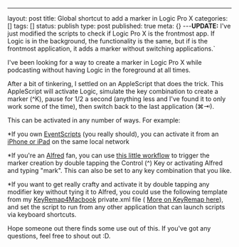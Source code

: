 ---
layout: post
title: Global shortcut to add a marker in Logic Pro X
categories: []
tags: []
status: publish
type: post
published: true
meta: {}
---**UPDATE:**
 I've just modified the scripts to check if Logic Pro X is the frontmost app. If Logic is in the background, the functionality is the same, but if is the frontmost application, it adds a marker without switching applications.`


I've been looking for a way to create a marker in Logic Pro X while podcasting without having Logic in the foreground at all times.


After a bit of tinkering, I settled on an AppleScript that does the trick. This AppleScript will activate Logic, simulate the key combination to create a marker 
(^K), pause for 1/2 a second (anything less and I've found it to only work some of the time), then switch back to the last application 
(⌘⇥).
 
   

 

This can be activated in any number of ways. For example:


*If you own 
[EventScripts](https://itunes.apple.com/au/app/eventscripts/id525319418?mt=12?at=10l4I8) (you really should), you can activate it from an 
[iPhone or iPad](https://itunes.apple.com/au/app/eventscripts-mobile/id549019577?mt=8?at=10l4I8) on the same local network


*If you're an 
[Alfred](http://alfredapp.com) fan, you can use 
[this little workflow](https://www.dropbox.com/s/18kp0ajl5m59aof/Logic%20Pro%20X%20-%20Podcasters.alfredworkflow) to trigger the marker creation by double tapping the Control (^) Key or activating Alfred and typing "mark". This can also be set to any key combination that you like.


*If you want to get really crafty and activate it by double tapping any modifier key without tying it to Alfred, you could use the following template from my 
[KeyRemap4Macbook](https://pqrs.org/macosx/keyremap4macbook/) 
private.xml file (
[More on KeyRemap here](http://smithjw.me/blog/keyremap4macbook-alfred-file-selection)), and set the script to run from any other application that can launch scripts via keyboard shortcuts.
 
   

 

Hope someone out there finds some use out of this. If you've got any questions, feel free to shout out :D.
